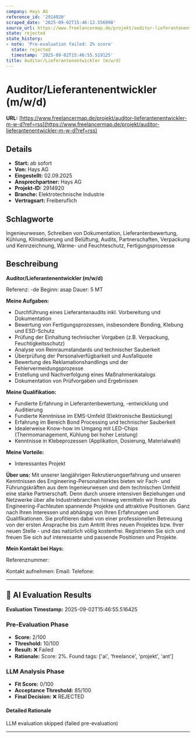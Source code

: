 ```yaml
---
company: Hays AG
reference_id: '2914920'
scraped_date: '2025-09-02T15:46:12.556998'
source_url: https://www.freelancermap.de/projekt/auditor-lieferantenentwickler-m-w-d?ref=rss
state: rejected
state_history:
- note: 'Pre-evaluation failed: 2% score'
  state: rejected
  timestamp: '2025-09-02T15:46:55.519125'
title: Auditor/Lieferantenentwickler (m/w/d)
---
```



# Auditor/Lieferantenentwickler (m/w/d)
**URL:** [https://www.freelancermap.de/projekt/auditor-lieferantenentwickler-m-w-d?ref=rss](https://www.freelancermap.de/projekt/auditor-lieferantenentwickler-m-w-d?ref=rss)
## Details
- **Start:** ab sofort
- **Von:** Hays AG
- **Eingestellt:** 02.09.2025
- **Ansprechpartner:** Hays AG
- **Projekt-ID:** 2914920
- **Branche:** Elektrotechnische Industrie
- **Vertragsart:** Freiberuflich

## Schlagworte
Ingenieurwesen, Schreiben von Dokumentation, Lieferantenbewertung, Kühlung, Klimatisierung und Belüftung, Audits, Partnerschaften, Verpackung und Kennzeichnung, Wärme- und Feuchteschutz, Fertigungsprozesse

## Beschreibung
**Auditor/Lieferantenentwickler (m/w/d)**

Referenz: -de
Beginn: asap
Dauer: 5 MT

**Meine Aufgaben:**

- Durchführung eines Lieferantenaudits inkl. Vorbereitung und Dokumentation
- Bewertung von Fertigungsprozessen, insbesondere Bonding, Klebung und ESD-Schutz
- Prüfung der Einhaltung technischer Vorgaben (z.B. Verpackung, Feuchtigkeitsschutz)
- Analyse von Reinraumstandards und technischer Sauberkeit
- Überprüfung der Personalverfügbarkeit und Ausfallquote
- Bewertung des Reklamationshandlings und der Fehlervermeidungsprozesse
- Erstellung und Nachverfolgung eines Maßnahmenkatalogs
- Dokumentation von Prüfvorgaben und Ergebnissen

**Meine Qualifikation:**

- Fundierte Erfahrung in Lieferantenbewertung, -entwicklung und Auditierung
- Fundierte Kenntnisse im EMS-Umfeld (Elektronische Bestückung)
- Erfahrung im Bereich Bond Processing und technischer Sauberkeit
- Idealerweise Know-how im Umgang mit LED-Chips (Thermomanagement, Kühlung bei hoher Leistung)
- Kenntnisse in Klebeprozessen (Applikation, Dosierung, Materialwahl)

**Meine Vorteile:**

- Interessantes Projekt

**Über uns:**
Mit unserer langjährigen Rekrutierungserfahrung und unseren Kenntnissen des Engineering-Personalmarktes bieten wir Fach- und Führungskräften aus dem Ingenieurwesen und dem technischen Umfeld eine starke Partnerschaft. Denn durch unsere intensiven Beziehungen und Netzwerke über alle Industriebranchen hinweg vermitteln wir Ihnen als Engineering-Fachleuten spannende Projekte und attraktive Positionen. Ganz nach Ihren Interessen und abhängig von Ihren Erfahrungen und Qualifikationen.
Sie profitieren dabei von einer professionellen Betreuung von der ersten Ansprache bis zum Antritt Ihres neuen Projektes bzw. Ihrer neuen Stelle - und das natürlich völlig kostenfrei.
Registrieren Sie sich und freuen Sie sich auf interessante und passende Positionen und Projekte.

**Mein Kontakt bei Hays:**

Referenznummer:

Kontakt aufnehmen:
Email:
Telefone:

---

## 🤖 AI Evaluation Results

**Evaluation Timestamp:** 2025-09-02T15:46:55.516425

### Pre-Evaluation Phase
- **Score:** 2/100
- **Threshold:** 10/100
- **Result:** ❌ Failed
- **Rationale:** Score: 2%. Found tags: ['ai', 'freelance', 'projekt', 'ant']

### LLM Analysis Phase
- **Fit Score:** 0/100
- **Acceptance Threshold:** 85/100
- **Final Decision:** ❌ REJECTED

#### Detailed Rationale
LLM evaluation skipped (failed pre-evaluation)

---
